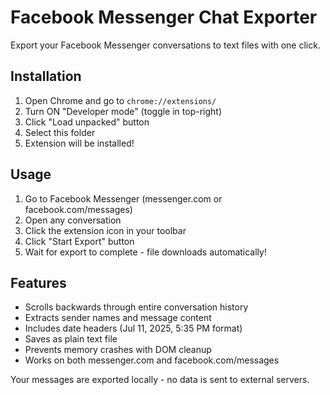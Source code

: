 # Facebook Messenger Chat Exporter

Export your Facebook Messenger conversations to text files with one click.

## Installation

1. Open Chrome and go to `chrome://extensions/`
2. Turn ON "Developer mode" (toggle in top-right)
3. Click "Load unpacked" button
4. Select this folder
5. Extension will be installed!

## Usage

1. Go to Facebook Messenger (messenger.com or facebook.com/messages)
2. Open any conversation
3. Click the extension icon in your toolbar
4. Click "Start Export" button
5. Wait for export to complete - file downloads automatically!

## Features

- Scrolls backwards through entire conversation history
- Extracts sender names and message content
- Includes date headers (Jul 11, 2025, 5:35 PM format)
- Saves as plain text file
- Prevents memory crashes with DOM cleanup
- Works on both messenger.com and facebook.com/messages

Your messages are exported locally - no data is sent to external servers.
